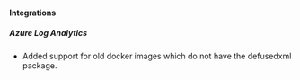 
#### Integrations

##### Azure Log Analytics

- Added support for old docker images which do not have the defusedxml package.
